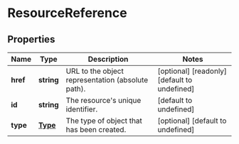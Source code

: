 # ResourceReference

## Properties
| Name | Type | Description | Notes |
| ------------ | ------------- | ------------- | ------------- |
| **href** | **string** | URL to the object representation (absolute path). | [optional] [readonly] [default to undefined] |
| **id** | **string** | The resource\'s unique identifier. | [default to undefined] |
| **type** | [**Type**](Type.md) | The type of object that has been created. | [optional] [default to undefined] |


